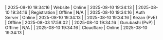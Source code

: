 | 2025-08-10 19:34:16 | Website | Online | 2025-08-10 19:34:13 |
| 2025-08-10 19:34:16 | Registration | Offline | N/A |
| 2025-08-10 19:34:16 | Auth Server | Online | 2025-08-10 19:34:13 |
| 2025-08-10 19:34:16 | Kezan (PvE) | Offline | 2025-08-03 17:58:02 |
| 2025-08-10 19:34:16 | Gurubashi (PvP) | Offline | N/A |
| 2025-08-10 19:34:16 | Cloudflare | Online | 2025-08-10 19:34:13 |
